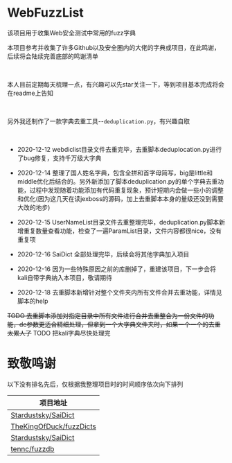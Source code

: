 # WebFuzzList
该项目用于收集Web安全测试中常用的fuzz字典

本项目参考并收集了许多Github以及安全圈内的大佬的字典或项目，在此鸣谢，后续将会陆续完善底部的鸣谢清单

<br>

本人目前定期每天梳理一点，有兴趣可以先star关注一下，等到项目基本完成将会在readme上告知

<br>

另外我还制作了一款字典去重工具--```deduplication.py```，有兴趣自取

<br>

* 2020-12-12 webdiclist目录文件去重完毕，去重脚本deduplocation.py进行了bug修复，支持千万级大字典

* 2020-12-14 整理了国人姓名字典，包含全拼和首字母简写，big是little和middle优化后结合的。另外新添加了脚本deduplication.py的单个字典去重功能，过程中发现随着功能添加有代码重复现象，预计短期内会做一些小的调整和优化(因为这几天在读jexboss的源码，加上去重脚本本身的量级还没到需要大改的地步)

* 2020-12-15 UserNameList目录文件去重整理完毕，deduplication.py脚本新增重复数量查看功能，检查了一遍ParamList目录，文件内容都很nice，没有重复项

* 2020-12-16 SaiDict 全部处理完毕，后续会将其他字典加入项目

* 2020-12-16 因为一些特殊原因之前的库删掉了，重建该项目，下一步会将kali自带字典纳入本项目，敬请期待

* 2020-12-18 去重脚本新增针对整个文件夹内所有文件合并去重功能，详情见脚本的help


~~TODO 去重脚本添加对指定目录中所有文件进行合并去重整合为一份文件的功能，de参数更适合精细处理，但拿到一个大字典文件夹时，如果一个一个的去重太累人了~~
TODO 把kali字典尽快处理完


<!-- 
## ParamList

<br>

### Arjun
https://github.com/s0md3v/Arjun


<br>
<br>
<br>

## SubDomainList

|字典||
|-|-|
|main.txt|从subDomainsBrute,layer等工具中提取出来合并去重，再和自己生成的部分字典合并|
|||


<br>
<br>

## WebDicList

### phpFilePath

### aspFilePath

### jspFilePath

### vulPath



<br>
<br>
<br>

## XssPayloadList


<br>
<br>


## UserNameList
<br>
<br>

## PassWordList


### RW_Password
https://github.com/r35tart/RW_Password



### WifiPassList
猪猪侠师傅的wifi_top2000_passwd.txt

### MiddleList  

<br>
<br>
<br>
<br> -->

# 致敬鸣谢

以下没有排名先后，仅根据我整理项目时的时间顺序依次向下排列  

|项目地址|
|-|
|[Stardustsky/SaiDict](https://github.com/Stardustsky/SaiDict)|
|[TheKingOfDuck/fuzzDicts](https://github.com/TheKingOfDuck/fuzzDicts)|
|[Stardustsky/SaiDict](https://github.com/Stardustsky/SaiDict)|
|[tennc/fuzzdb](https://github.com/tennc/fuzzdb)|

